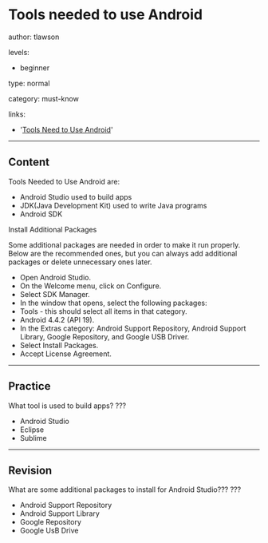 ﻿# Tools needed to use Android
author: tlawson

levels:

  - beginner

type: normal

category: must-know

links:

  - '[Tools Need to Use Android](http://developer.android.com/sdk/index.html)'

---
## Content

Tools Needed to Use Android are:

* Android Studio used to build apps
* JDK(Java Development Kit) used to write Java programs
* Android SDK

Install Additional Packages

Some additional packages are needed in order to make it run properly. Below are the recommended ones, but
you can always add additional packages or delete unnecessary ones later.

* Open Android Studio.
* On the Welcome menu, click on Configure.
* Select SDK Manager.
* In the window that opens, select the following packages:
* Tools - this should select all items in that category.
* Android 4.4.2 (API 19).
* In the Extras category: Android Support Repository, Android Support Library, Google Repository, and Google USB Driver.
* Select Install Packages.
* Accept License Agreement.



---
## Practice

What tool is used to build apps?
???

* Android Studio
* Eclipse
* Sublime

---
## Revision

What are some additional packages to install for Android Studio???
???

* Android Support Repository
* Android Support Library
* Google Repository
* Google UsB Drive
